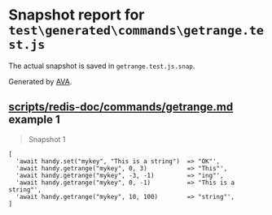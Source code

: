 # Snapshot report for `test\generated\commands\getrange.test.js`

The actual snapshot is saved in `getrange.test.js.snap`.

Generated by [AVA](https://ava.li).

## [scripts/redis-doc/commands/getrange.md](../../../../scripts/redis-doc/commands/getrange.md) example 1

> Snapshot 1

    [
      'await handy.set("mykey", "This is a string")  => "OK"',
      'await handy.getrange("mykey", 0, 3)           => "This"',
      'await handy.getrange("mykey", -3, -1)         => "ing"',
      'await handy.getrange("mykey", 0, -1)          => "This is a string"',
      'await handy.getrange("mykey", 10, 100)        => "string"',
    ]
